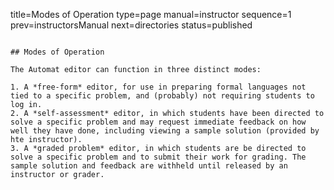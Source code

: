 title=Modes of Operation
type=page
manual=instructor
sequence=1
prev=instructorsManual
next=directories
status=published
~~~~~~

## Modes of Operation

The Automat editor can function in three distinct modes:

1. A *free-form* editor, for use in preparing formal languages not tied to a specific problem, and (probably) not requiring students to log in.
2. A *self-assessment* editor, in which students have been directed to solve a specific problem and may request immediate feedback on how well they have done, including viewing a sample solution (provided by hte instructor).
3. A *graded problem* editor, in which students are be directed to solve a specific problem and to submit their work for grading. The sample solution and feedback are withheld until released by an instructor or grader.



